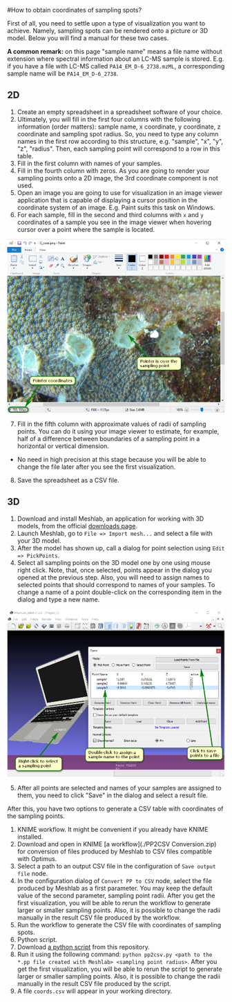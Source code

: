 #How to obtain coordinates of sampling spots?

First of all, you need to settle upon a type of visualization you want to achieve. Namely, sampling spots can be rendered onto a picture or 3D model. Below you will find a manual for these two cases.

**A common remark:** on this page "sample name" means a file name without extension where spectral information about an LC-MS sample is stored. E.g. if you have a file with LC-MS called `PA14_EM_D-6_2738.mzML`, a corresponding sample name will be `PA14_EM_D-6_2738`.

## 2D

1. Create an empty spreadsheet in a spreadsheet software of your choice.
2. Ultimately, you will fill in the first four columns with the following information (order matters): sample name, x coordinate, y coordinate, z coordinate and sampling spot radius. So, you need to type any column names in the first row according to this structure, e.g. "sample", "x", "y", "z", "radius". Then, each sampling point will correspond to a row in this table.
3. Fill in the first column with names of your samples.
4. Fill in the fourth column with zeros. As you are going to render your sampling points onto a 2D image, the 3rd coordinate component is not used.
5. Open an image you are going to use for visualization in an image viewer application that is capable of displaying a cursor position in the coordinate system of an image. E.g. Paint suits this task on Windows.
6. For each sample, fill in the second and third columns with `x` and `y` coordinates of a sample you see in the image viewer when hovering cursor over a point where the sample is located.

<img src="img/obtaining_coordinates_paint.png"/>

7. Fill in the fifth column with approximate values of radii of sampling points. You can do it using your image viewer to estimate, for example, half of a difference between boundaries of a sampling point in a horizontal or vertical dimension.
  * No need in high precision at this stage because you will be able to change the file later after you see the first visualization.
8. Save the spreadsheet as a CSV file.

## 3D

1. Download and install Meshlab, an application for working with 3D models, from the official [downloads page](https://sourceforge.net/projects/meshlab/files/meshlab/MeshLab%20v1.3.3/).
2. Launch Meshlab, go to `File => Import mesh...` and select a file with your 3D model. 
3. After the model has shown up, call a dialog for point selection using `Edit => PickPoints`.
4. Select all sampling points on the 3D model one by one using mouse right click. Note, that, once selected, points appear in the dialog you opened at the previous step. Also, you will need to assign names to selected points that should correspond to names of your samples. To change a name of a point double-click on the corresponding item in the dialog and type a new name.

<img src="img/obtaining_coordinates_meshlab.png"/>

5. After all points are selected and names of your samples are assigned to them, you need to click "Save" in the dialog and select a result file.

After this, you have two options to generate a CSV table with coordinates of the sampling points.

1. KNIME workflow. It might be convenient if you already have KNIME installed.
  1. Download and open in KNIME [a workflow](./PP2CSV Conversion.zip) for conversion of files produced by Meshlab to CSV files compatible with Optimus.
  2. Select a path to an output CSV file in the configuration of `Save output file` node.
  3. In the configuration dialog of `Convert PP to CSV` node, select the file produced by Meshlab as a first parameter. You may keep the default value of the second parameter, sampling point radii. After you get the first visualization, you will be able to rerun the workflow to generate larger or smaller sampling points. Also, it is possible to change the radii manually in the result CSV file produced by the workflow.
  4. Run the workflow to generate the CSV file with coordinates of sampling spots.
2. Python script.
  1. Download [a python script](./pp2csv.py) from this repository.
  2. Run it using the following command: `python pp2csv.py <path to the *.pp file created with Meshlab> <sampling point radius>`. After you get the first visualization, you will be able to rerun the script to generate larger or smaller sampling points. Also, it is possible to change the radii manually in the result CSV file produced by the script.
  3. A file `coords.csv` will appear in your working directory.

